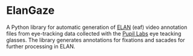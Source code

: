 # ElanGaze
A Python library for automatic generation of [ELAN](https://archive.mpi.nl/tla/elan) (eaf) video annotation files from eye-tracking data collected with the [Pupil Labs](https://pupil-labs.com/) eye teacking glasses. The library generates annotations for fixations and sacades for further processing in ELAN. 
